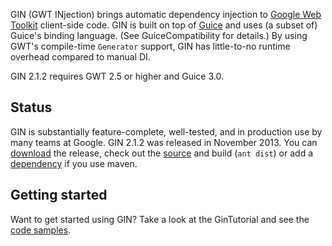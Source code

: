 GIN (GWT INjection) brings automatic dependency injection to [Google Web Toolkit](http://code.google.com/webtoolkit) client-side code. GIN is built on top of [Guice](http://code.google.com/p/google-guice) and uses (a subset of) Guice's binding language. (See GuiceCompatibility for details.) By using GWT's compile-time `Generator` support, GIN has little-to-no runtime overhead compared to manual DI.

GIN 2.1.2 requires GWT 2.5 or higher and Guice 3.0.

## Status ##
GIN is substantially feature-complete, well-tested, and in production use by many teams at Google. GIN 2.1.2 was released in November 2013. You can [download](http://code.google.com/p/google-gin/downloads/detail?name=gin-2.1.2.zip) the release, check out the [source](http://code.google.com/p/google-gin/source/checkout) and build (`ant dist`) or add a [dependency](http://code.google.com/p/google-gin/issues/detail?id=45#c35) if you use maven.

## Getting started ##
Want to get started using GIN? Take a look at the GinTutorial and see the [code samples](http://code.google.com/p/google-gin/source/browse/#svn%2Ftags%2F2.1.2%2Fsamples).
